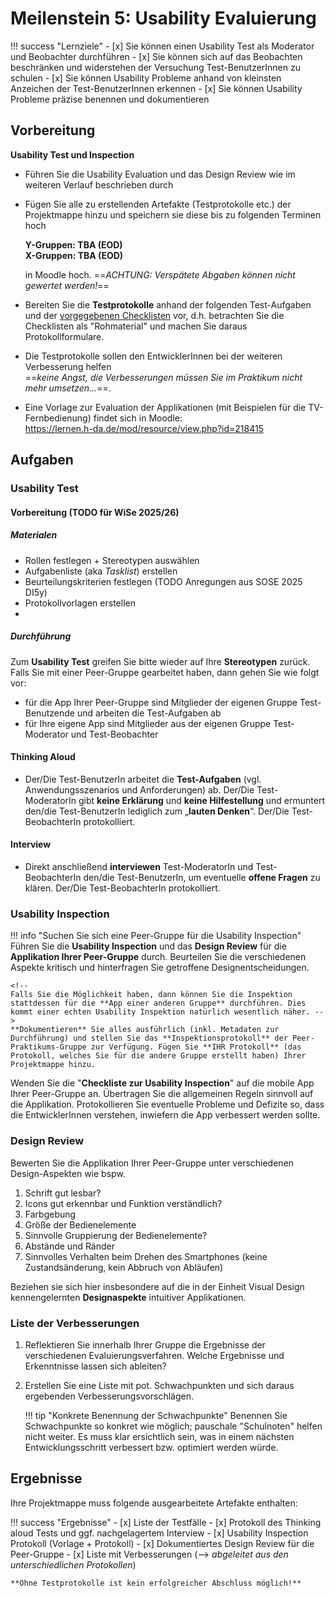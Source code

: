 # Meilenstein 5: Usability Evaluierung

!!! success "Lernziele"
    - [x] Sie können einen Usability Test als Moderator und Beobachter durchführen
    - [x] Sie können sich auf das Beobachten beschränken und widerstehen der Versuchung Test-BenutzerInnen zu schulen
    - [x] Sie können Usability Probleme anhand von kleinsten Anzeichen der Test-BenutzerInnen erkennen
    - [x] Sie können Usability Probleme präzise benennen und dokumentieren

## Vorbereitung



<!--
!!! warning
     **Vorbereitung der Testprotokolle (zu Hause!)**  
     Bereiten Sie die Testprotokolle vor anhand der folgenden Test-Aufgaben und der vorgegebenen Checklisten, d.h. betrachten Sie die Checklisten als "Rohmaterial" und machen Sie daraus Protokollformulare.

   
Die Testprotokolle sollen den Entwickler*innen bei der weiteren Verbesserung helfen (_keine Angst, die Verbesserungen müssen Sie im Praktikum nicht mehr umsetzen..._).

Alle **Protokolle** aus den folgenden Teilaufgaben kommen in die Projektmappe.
-->



**Usability Test und Inspection**

- Führen Sie die Usability Evaluation und das Design Review wie im weiteren Verlauf beschrieben durch
- Fügen Sie alle zu erstellenden Artefakte (Testprotokolle etc.) der Projektmappe hinzu und speichern sie diese bis zu folgenden Terminen hoch  
    
    <!-- __Ende (SO), 20:00 Uhr der darauf folgenden Woche__   -->
    __Y-Gruppen: TBA (EOD)__  
    __X-Gruppen: TBA (EOD)__
    
    in Moodle hoch.  ==_ACHTUNG: Verspätete Abgaben können nicht gewertet werden!_==

- Bereiten Sie die __Testprotokolle__ anhand der folgenden Test-Aufgaben und der [vorgegebenen Checklisten](https://lernen.h-da.de/mod/resource/view.php?id=218415) vor, d.h. betrachten Sie die Checklisten als "Rohmaterial" und machen Sie daraus Protokollformulare.   
- Die Testprotokolle sollen den EntwicklerInnen bei der weiteren Verbesserung helfen  
  ==_keine Angst, die Verbesserungen müssen Sie im Praktikum nicht mehr umsetzen..._==.
- Eine Vorlage zur Evaluation der Applikationen (mit Beispielen für die TV-Fernbedienung) findet sich in Moodle:  
    <https://lernen.h-da.de/mod/resource/view.php?id=218415>



## Aufgaben

### Usability Test

<!--
!!! warning
    **Corona-Update**  
    Bitten Sie ein Familienmitglied oder eine andere externe Person den Test aus der Rolle des Stereotypen durchzuführen. Ggf. kann die/der Protokollant*in via Webcam beobachten und protokollieren. Falls Sie den Test am Emulator durchführen können Sie ein Screensharing oder ggf. sogar ein Tool wie [TeamViewer](https://www.teamviewer.com/de/) nutzen (falls die/der Tester nicht vor Ort anwesend ist).
-->

#### Vorbereitung (TODO für WiSe 2025/26)

##### Materialen
* Rollen festlegen + Stereotypen auswählen
* Aufgabenliste (aka _Tasklist_) erstellen
* Beurteilungskriterien festlegen (TODO Anregungen aus SOSE 2025 DI5y)
* Protokollvorlagen erstellen
* 

##### Durchführung
Zum **Usability Test** greifen Sie bitte wieder auf Ihre **Stereotypen** zurück. Falls Sie mit einer Peer-Gruppe gearbeitet haben, dann gehen Sie wie folgt vor:

* für die App Ihrer Peer-Gruppe sind Mitglieder der eigenen Gruppe Test-Benutzende und arbeiten die Test-Aufgaben ab
* für Ihre eigene App sind Mitglieder aus der eigenen Gruppe Test-Moderator und Test-Beobachter

#### Thinking Aloud
* Der/Die Test-BenutzerIn arbeitet die **Test-Aufgaben** (vgl. Anwendungsszenarios und Anforderungen) ab. Der/Die Test-ModeratorIn gibt **keine Erklärung** und **keine Hilfestellung** und ermuntert den/die Test-BenutzerIn lediglich zum „**lauten Denken**“. Der/Die Test-BeobachterIn protokolliert.
#### Interview
* Direkt anschließend **interviewen** Test-ModeratorIn und Test-BeobachterIn den/die Test-BenutzerIn, um eventuelle **offene Fragen** zu klären. Der/Die Test-BeobachterIn protokolliert.


### Usability Inspection

!!! info "Suchen Sie sich eine Peer-Gruppe für die Usability Inspection"
    Führen Sie die **Usability Inspection** und das **Design Review** für die **Applikation Ihrer Peer-Gruppe** durch. Beurteilen Sie die verschiedenen Aspekte kritisch und hinterfragen Sie getroffene Designentscheidungen. 
    <!--Dies kann natürlich keinen echten Durchlauf mit externen Personen ersetzen, aber Sie bekommen so zumindest eine Vorstellung davon wie beide Methoden durchgeführt werden.
    -->
    
    <!--
    Falls Sie die Möglichkeit haben, dann können Sie die Inspektion stattdessen für die **App einer anderen Gruppe** durchführen. Dies kommt einer echten Usability Inspektion natürlich wesentlich näher. -->
    **Dokumentieren** Sie alles ausführlich (inkl. Metadaten zur Durchführung) und stellen Sie das **Inspektionsprotokoll** der Peer-Praktikums-Gruppe zur Verfügung. Fügen Sie **IHR Protokoll** (das Protokoll, welches Sie für die andere Gruppe erstellt haben) Ihrer Projektmappe hinzu.

    
Wenden Sie die "**Checkliste zur Usability Inspection**" auf die mobile App Ihrer Peer-Gruppe an. Übertragen Sie die allgemeinen Regeln sinnvoll auf die Applikation. Protokollieren Sie eventuelle Probleme und Defizite so, dass die EntwicklerInnen verstehen, inwiefern die App verbessert werden sollte.

### Design Review
Bewerten Sie die Applikation Ihrer Peer-Gruppe unter verschiedenen Design-Aspekten wie bspw.

1. Schrift gut lesbar?
2. Icons gut erkennbar und Funktion verständlich?
3. Farbgebung
4. Größe der Bedienelemente
5. Sinnvolle Gruppierung der Bedienelemente?
6. Abstände und Ränder
7. Sinnvolles Verhalten beim Drehen des Smartphones (keine Zustandsänderung, kein Abbruch von Abläufen)

Beziehen sie sich hier insbesondere auf die in der Einheit Visual Design kennengelernten **Designaspekte** intuitiver Applikationen.


### Liste der Verbesserungen

1. Reflektieren Sie innerhalb Ihrer Gruppe die Ergebnisse der verschiedenen Evaluierungsverfahren. Welche Ergebnisse und Erkenntnisse lassen sich ableiten? 
2. Erstellen Sie eine Liste mit pot. Schwachpunkten und sich daraus ergebenden Verbesserungsvorschlägen. 

    !!! tip "Konkrete Benennung der Schwachpunkte"
        Benennen Sie Schwachpunkte so konkret wie möglich; pauschale "Schulnoten" helfen nicht weiter. Es muss klar ersichtlich sein, was in einem nächsten Entwicklungsschritt verbessert bzw. optimiert werden würde.


## Ergebnisse
<!-- 
Die folgenden Ergebnisse müssen für eine erfolgreiche Testierung der Praktikumseinheit und einer erfolgreichen Endabnahme des Semesterprojekts vorliegen: -->
Ihre Projektmappe muss folgende ausgearbeitete Artefakte enthalten: 

!!! success "Ergebnisse"
    - [x] Liste der Testfälle 
    - [x] Protokoll des Thinking aloud Tests und ggf. nachgelagertem Interview
    - [x] Usability Inspection Protokoll (Vorlage + Protokoll)
    - [x] Dokumentiertes Design Review für die Peer-Gruppe 
    - [x] Liste mit Verbesserungen (--> *abgeleitet aus den unterschiedlichen Protokollen*)

    **Ohne Testprotokolle ist kein erfolgreicher Abschluss möglich!** 